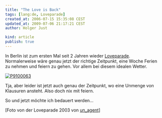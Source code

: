 ```yaml
---
title: "The Love is Back"
tags: [lang:de, Loveparade]
created_at: 2006-07-15 15:35:08 CEST
updated_at: 2009-07-06 21:17:21 CEST
author: Holger Just

kind: article
publish: true
---
```


In Berlin ist zum ersten Mal seit 2 Jahren wieder [Loveparade](http://www.loveparade.net). Normalerweise wäre genau jetzt der richtige Zeitpunkt, eine Woche Ferien zu nehmen und feiern zu gehen. Vor allem bei diesem idealen Wetter.

<a href="http://www.flickr.com/photos/an_agent/26192526/"><img src="http://static.flickr.com/21/26192526_c417288f0e.jpg" alt="P9100063" title="love parade, 2003" class="center"/></a>

Tja, aber leider ist jetzt auch genau der Zeitpunkt, wo eine Unmenge von Klausuren ansteht. Also doch nix mit feiern.

So und jetzt möchte ich bedauert werden...

[Foto von der Loveparade 2003 von [un_agent](http://flickr.com/photos/an_agent/26192526/)]